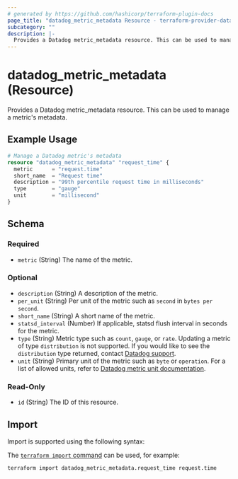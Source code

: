 ```yaml
---
# generated by https://github.com/hashicorp/terraform-plugin-docs
page_title: "datadog_metric_metadata Resource - terraform-provider-datadog"
subcategory: ""
description: |-
  Provides a Datadog metric_metadata resource. This can be used to manage a metric's metadata.
---
```


# datadog_metric_metadata (Resource)

Provides a Datadog metric_metadata resource. This can be used to manage a metric's metadata.

## Example Usage

```terraform
# Manage a Datadog metric's metadata
resource "datadog_metric_metadata" "request_time" {
  metric      = "request.time"
  short_name  = "Request time"
  description = "99th percentile request time in milliseconds"
  type        = "gauge"
  unit        = "millisecond"
}
```

<!-- schema generated by tfplugindocs -->
## Schema

### Required

- `metric` (String) The name of the metric.

### Optional

- `description` (String) A description of the metric.
- `per_unit` (String) Per unit of the metric such as `second` in `bytes per second`.
- `short_name` (String) A short name of the metric.
- `statsd_interval` (Number) If applicable, statsd flush interval in seconds for the metric.
- `type` (String) Metric type such as `count`, `gauge`, or `rate`. Updating a metric of type `distribution` is not supported. If you would like to see the `distribution` type returned, contact [Datadog support](https://docs.datadoghq.com/help/).
- `unit` (String) Primary unit of the metric such as `byte` or `operation`. For a list of allowed units, refer to [Datadog metric unit documentation](https://docs.datadoghq.com/metrics/units/#unit-list).

### Read-Only

- `id` (String) The ID of this resource.

## Import

Import is supported using the following syntax:

The [`terraform import` command](https://developer.hashicorp.com/terraform/cli/commands/import) can be used, for example:

```shell
terraform import datadog_metric_metadata.request_time request.time
```
